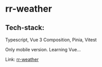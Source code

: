 # rr-weather

## Tech-stack:
Typescript, Vue 3 Composition, Pinia, Vitest

Only mobile version.
Learning Vue...

Link: [rr-weather](https://rr-weather.vercel.app/)